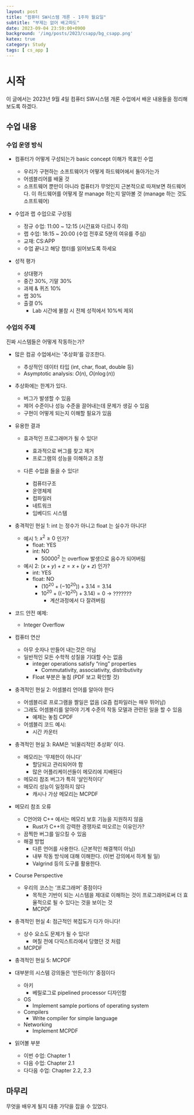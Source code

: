 ```yaml
---
layout: post
title: "컴퓨터 SW시스템 개론 - 1주차 월요일"
subtitle: "부제는 없어 배고파도"
date: 2023-09-04 23:59:00+0900
background: '/img/posts/2023/csapp/bg_csapp.png'
katex: true
category: Study
tags: [ cs_app ]
---
```


# 시작

이 글에서는 2023년 9월 4일 컴퓨터 SW시스템 개론 수업에서 배운 내용들을 정리해보도록 하겠다.

## 수업 내용

### 수업 운영 방식

- 컴퓨터가 어떻게 구성되는가 basic concept 이해가 목표인 수업
  - 우리가 구현하는 소프트웨어가 어떻게 하드웨어에서 돌아가는가
  - 어셈블리어를 배울 것
  - 소프트웨어 뿐만이 아니라 컴퓨터가 무엇인지 근본적으로 따져보면 하드웨어다. 이 하드웨어를 어떻게 잘 manage 하는지 알아볼 것 (manage 하는 것도 소프트웨어)

- 수업과 랩 수업으로 구성됨
  - 정규 수업: 11:00 ~ 12:15 (시간표와 다르니 주의)
  - 랩 수업: 18:15 ~ 20:00 (수업 전후로 5분의 여유를 주심)
  - 교재: CS:APP
  - 수업 끝나고 해당 챕터를 읽어보도록 하세요

- 성적 평가
  - 상대평가
  - 중간 30%, 기말 30%
  - 과제 & 퀴즈 10%
  - 랩 30%
  - 출결 0%
    - Lab 시간에 불참 시 전체 성적에서 10%씩 제외

### 수업의 주제

진짜 시스템들은 어떻게 작동하는가?

  - 많은 컴공 수업에서는 ’추상화’를 강조한다.
    - 추상적인 데이터 타입 (int, char, float, double 등)
    - Asymptotic analysis: $O(n)$, $O(n \log (n))$

  - 추상화에는 한계가 있다.
    - 버그가 발생할 수 있음
    - 제어 수준이나 성능 수준을 끌어내는데 문제가 생길 수 있음
    - 구현이 어떻게 되는지 이해할 필요가 있음

  - 유용한 결과
    - 효과적인 프로그래머가 될 수 있다!
      - 효과적으로 버그를 찾고 제거
      - 프로그램의 성능을 이해하고 조정

    - 다른 수업을 들을 수 있다!
      - 컴퓨터구조
      - 운영체제
      - 컴파일러
      - 네트워크
      - 임베디드 시스템

- 충격적인 현실 1: int 는 정수가 아니고 float 는 실수가 아니다!
  - 예시 1: $x^2 \geq 0$ 인가?
    - float: YES
    - int: NO
      - $50000^2$ 는 overflow 발생으로 음수가 되어버림
  - 예시 2: $(x+y)+z = x+(y+z)$ 인가?
    - int: YES
    - float: NO
      - $(10^{20} + (-10^{20})) + 3.14 = 3.14$
      - $10^{20} + ((-10^{20}) + 3.14) = 0$ -> ???????
        - 계산과정에서 다 잘려버림
- 코드 안전 예제:
  - Integer Overflow

- 컴퓨터 연산
  - 아무 숫자나 만들어 내는것은 아님
  - 일반적인 모든 수학적 성질을 기대할 수는 없음
    - integer operations satisfy “ring” properties
      - Commutativity, associativity, distributivity
    - Float 부분은 놓침 (PDF 보고 확인할 것)

- 충격적인 현실 2: 어셈블리 언어를 알아야 한다
  - 어셈블리로 프로그램을 짤일은 없음 (요즘 컴파일러는 매우 뛰어남)
  - 그래도 어셈블리를 알아야 기계 수준의 작동 모델과 관련된 일을 할 수 있음
    - 예제는 놓침 CPDF
  - 어셈블리 코드 예시:
    - 시간 카운터

- 충격적인 현실 3: RAM은 ‘비물리적인 추상화’ 이다.
  - 메모리는 ‘무제한이 아니다‘
    - 할당되고 관리되어야 함
    - 많은 어플리케이션들이 메모리에 지배된다
  - 메모리 참조 버그가 특히 ‘살인적이다’
  - 메모리 성능이 일정하지 않다
    - 캐시나 가상 메모리는 MCPDF

- 메모리 참조 오류
  - C언어와 C++ 에서는 메모리 보호 기능을 지원하지 않음
    - Rust가 C++의 강력한 경쟁자로 떠오르는 이유인가?
  - 끔찍한 버그를 일으킬 수 있음
  - 해결 방법
    - 다른 언어를 사용한다. (근본적인 해결책이 아님)
    - 내부 작동 방식에 대해 이해한다. (이번 강의에서 하게 될 일)
    - Valgrind 등의 도구를 활용한다.

- Course Perspective
  - 우리의 코스는 ‘프로그래머’ 중점이다
    - 목적은 기반이 되는 시스템을 제대로 이해하는 것이 프로그래머로써 더 효율적으로 될 수 있다는 것을 보이는 것
    - MCPDF

- 충격적인 현실 4: 점근적인 복잡도가 다가 아니다!
  - 상수 요소도 문제가 될 수 있다!
    - 며칠 전에 다익스트라에서 당했던 것 처럼
  - MCPDF

- 충격적인 현실 5: MCPDF

- 대부분의 시스템 강의들은 ‘만든이(?)‘ 중점이다
  - 아키
    - 베릴로그로 pipelined processor 디자인함
  - OS
    - Implement sample portions of operating system
  - Compilers
    - Write compiler for simple language
  - Networking
    - Implement MCPDF

- 읽어볼 부분
  - 이번 수업: Chapter 1
  - 다음 수업: Chapter 2.1
  - 다다음 수업: Chapter 2.2, 2.3

## 마무리

무엇을 배우게 될지 대충 가닥을 잡을 수 있었다.